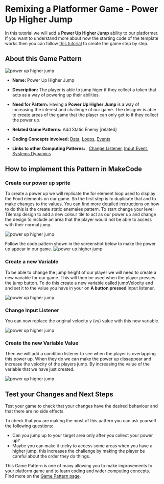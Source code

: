 # Remixing a Platformer Game - Power Up Higher Jump

In this tutorial we will add a **Power Up Higher Jump** ability to our platformer.
If you want to understand more about how the starting code of the template works then you can follow [this tutorial](https://arcade.makecode.com/beta#tutorial:https://github.com/mickfuzz/mca_platformer_tutorial/tutorialPartOne)
 to create the game step by step.

## About this Game Pattern

![power up higher jump](https://raw.githubusercontent.com/mickfuzz/makecode-platformer-101/master/images/patterns/gameMechanics_more_levels.jpg)

* **Name:** Power Up Higher Jump

* **Description:** The player is able to jump higer if they collect a token that acts as a way of powering up their
abilities.

* **Need for Pattern:** Having a **Power Up Higher Jump** is a way of increasing the interest and challenge of our game.
The designer is able to create areas of the game that the player can only get to if they collect the power up.

* **Related Game Patterns:** Add Static Enemy [related]

* **Coding Concepts involved:** [Data](learningDimensions#data), [Loops](learningDimensions#loops), [Events](learningDimensions#events)

* **Links to other Computing Patterns:** , [Change Listener](learningDimensions#change-listener), [Input Event](learningDimensions#input-event), [Systems Dynamics](learningDimensions#systems-dynamics)

## How to implement this Pattern in MakeCode

### Create our power up sprite

To create a power up we will replicate the for element loop used to display the
Food elements on our game. So the first step is to duplicate that and to make changes to the values.
You can find more detailed instructions on how to do this is the create static enemeies pattern.
To start change your level Tilemap design to add a new colour tile to act as our power up and change
the design to include an area that the player would not be able to access with their normal jump.

![power up higher jump](https://raw.githubusercontent.com/mickfuzz/makecode-platformer-101/master/images/powerUpHigherJump.jpg)

Follow the code pattern shown in the screenshot below to make the power up appear in our game.
![power up higher jump](https://raw.githubusercontent.com/mickfuzz/makecode-platformer-101/master/images/powerUpHigherJump2.jpg)

### Create a new Variable

To be able to change the jump height of our player we will need to create a new variable for our game.
This will then be used when the player presses the jump button. To do this create a new variable called
jumpVelocity and and set it to the value you have in your on **A button pressed** input listener.

![power up higher jump](https://raw.githubusercontent.com/mickfuzz/makecode-platformer-101/master/images/powerUpHigherJump3.jpg)
### Change Input Listener
You can now replace the original velocity y (vy) value with this new variable.

![power up higher jump](https://raw.githubusercontent.com/mickfuzz/makecode-platformer-101/master/images/powerUpHigherJump4.jpg)

### Create the new Variable Value
Then we will add a condition listener to see when the player is overlapping this power up. When they do
we can make the power up dissappear and increase the velocity of the players jump. By increasing
the value of the variable that we have just created.

![power up higher jump](https://raw.githubusercontent.com/mickfuzz/makecode-platformer-101/master/images/powerUpHigherJump4.jpg)


## Test your Changes and Next Steps

Test your game to check that your changes have the desired behaviour and that there are no side effects.

To check that you are making the most of this pattern you can ask yourself the following questions:

* Can you jump up to your target area only after you collect your power up?
* Maybe you can make it tricky to access some areas when you have a higher jump, this increases the challenge by making
the player be careful about the order they do things.

This Game Pattern is one of many allowing you to make improvements to your platform game and to learn coding and wider computing concepts.
Find more on the [Game Pattern page](gamePatterns.md).
